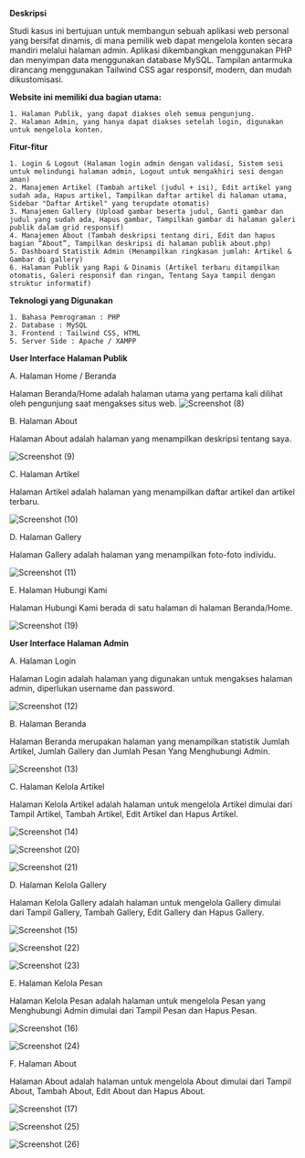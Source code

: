 **Deskripsi**

Studi kasus ini bertujuan untuk membangun sebuah aplikasi web personal yang bersifat dinamis, 
di mana pemilik web dapat mengelola konten secara mandiri melalui halaman admin. Aplikasi dikembangkan
menggunakan PHP dan menyimpan data menggunakan database MySQL. Tampilan antarmuka dirancang menggunakan
Tailwind CSS agar responsif, modern, dan mudah dikustomisasi.

**Website ini memiliki dua bagian utama:**

    1. Halaman Publik, yang dapat diakses oleh semua pengunjung.
    2. Halaman Admin, yang hanya dapat diakses setelah login, digunakan untuk mengelola konten.

**Fitur-fitur**

    1. Login & Logout (Halaman login admin dengan validasi, Sistem sesi untuk melindungi halaman admin, Logout untuk mengakhiri sesi dengan aman)
    2. Manajemen Artikel (Tambah artikel (judul + isi), Edit artikel yang sudah ada, Hapus artikel, Tampilkan daftar artikel di halaman utama, Sidebar "Daftar Artikel" yang terupdate otomatis)
    3. Manajemen Gallery (Upload gambar beserta judul, Ganti gambar dan judul yang sudah ada, Hapus gambar, Tampilkan gambar di halaman galeri publik dalam grid responsif)
    4. Manajemen About (Tambah deskripsi tentang diri, Edit dan hapus bagian “About”, Tampilkan deskripsi di halaman publik about.php)
    5. Dashboard Statistik Admin (Menampilkan ringkasan jumlah: Artikel & Gambar di gallery)
    6. Halaman Publik yang Rapi & Dinamis (Artikel terbaru ditampilkan otomatis, Galeri responsif dan ringan, Tentang Saya tampil dengan struktur informatif)

**Teknologi yang Digunakan**

    1. Bahasa Pemrograman : PHP
    2. Database : MySQL
    3. Frontend : Tailwind CSS, HTML
    5. Server Side : Apache / XAMPP

**User Interface Halaman Publik**

A. Halaman Home / Beranda
   
   Halaman Beranda/Home adalah  halaman utama yang pertama kali dilihat oleh pengunjung saat mengakses situs web.
![Screenshot (8)](https://github.com/user-attachments/assets/83508505-7aba-45f0-8092-a798b82d50dc)

B. Halaman About 
   
   Halaman About adalah halaman yang menampilkan deskripsi tentang saya.
   
![Screenshot (9)](https://github.com/user-attachments/assets/6f385a4d-6b6f-4cf3-82cb-daba986b4257)

C. Halaman Artikel
  
   Halaman Artikel adalah halaman yang menampilkan daftar artikel dan artikel terbaru.
   
![Screenshot (10)](https://github.com/user-attachments/assets/8189541c-325f-43bc-985f-677ea22e7a92)


D. Halaman Gallery
   
   Halaman Gallery adalah halaman yang menampilkan foto-foto individu.
   
![Screenshot (11)](https://github.com/user-attachments/assets/9b23157d-7104-4181-b032-99b4252e0d53)


E. Halaman Hubungi Kami 

Halaman Hubungi Kami berada di satu halaman di halaman Beranda/Home.
   
![Screenshot (19)](https://github.com/user-attachments/assets/a9129e8d-43f9-41ed-8ee4-9138b3e5fac9)


**User Interface Halaman Admin**

A. Halaman Login

Halaman Login adalah halaman yang digunakan untuk mengakses halaman admin, diperlukan username dan password.

   ![Screenshot (12)](https://github.com/user-attachments/assets/c246652e-1e7f-4d47-8915-8fb0843fa15a)


B. Halaman Beranda 

Halaman Beranda merupakan halaman yang menampilkan statistik Jumlah Artikel, Jumlah Gallery dan Jumlah Pesan Yang Menghubungi Admin.

![Screenshot (13)](https://github.com/user-attachments/assets/31445306-6083-4cc4-af8d-238cf96ed343)


C. Halaman Kelola Artikel 

Halaman Kelola Artikel adalah halaman untuk mengelola Artikel dimulai dari Tampil Artikel, Tambah Artikel, Edit Artikel dan Hapus Artikel.

![Screenshot (14)](https://github.com/user-attachments/assets/82c9a36e-7075-496c-89d0-93fc50a1b3b7)

![Screenshot (20)](https://github.com/user-attachments/assets/00f765ca-dcc3-44fc-97dc-c5f4066c047d)

![Screenshot (21)](https://github.com/user-attachments/assets/95f2d816-0e22-4c75-9836-327f02ebcb33)


D. Halaman Kelola Gallery

Halaman Kelola Gallery adalah halaman untuk mengelola Gallery dimulai dari Tampil Gallery, Tambah Gallery, Edit Gallery dan Hapus Gallery.

![Screenshot (15)](https://github.com/user-attachments/assets/4a6196a6-a6be-4dc0-bcd5-42d7105f8650)

![Screenshot (22)](https://github.com/user-attachments/assets/f0995fd5-33ab-48ec-9c9c-d60db6f8666b)

![Screenshot (23)](https://github.com/user-attachments/assets/5ac68f95-2656-4c02-9dee-d32ae6ba18df)

E. Halaman Kelola Pesan 
  
   Halaman Kelola Pesan adalah halaman untuk mengelola Pesan yang Menghubungi Admin dimulai dari Tampil Pesan dan Hapus Pesan.

![Screenshot (16)](https://github.com/user-attachments/assets/dab7ed2a-f9ab-4f7f-9d67-12cb1c6330ba)

![Screenshot (24)](https://github.com/user-attachments/assets/f4c6e299-c530-4bc2-87a4-da588a95b56b)

F. Halaman About 
   
   Halaman About adalah halaman untuk mengelola About dimulai dari Tampil About, Tambah About, Edit About dan Hapus About.

![Screenshot (17)](https://github.com/user-attachments/assets/999785c7-69c9-43a2-b025-297e190745a1)

![Screenshot (25)](https://github.com/user-attachments/assets/7ff5399c-f465-4bcf-9ba3-19201a48ebbe)

![Screenshot (26)](https://github.com/user-attachments/assets/84ac1702-4810-499f-9239-1d6f9266a129)
